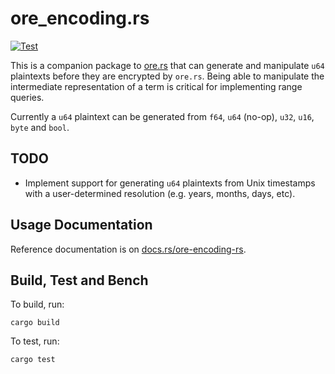 # ore_encoding.rs

[![Test](https://github.com/cipherstash/ore_encoding.rs/actions/workflows/test.yml/badge.svg)](https://github.com/cipherstash/ore_encoding.rs/actions/workflows/test.yml)

This is a companion package to [ore.rs](https://github.com/cipherstash/ore.rs) that can generate and manipulate `u64` plaintexts before they are encrypted by `ore.rs`. Being able to manipulate the intermediate representation of a term is critical for implementing range queries.

Currently a `u64` plaintext can be generated from `f64`, `u64` (no-op), `u32`, `u16`, `byte` and `bool`.

## TODO

- Implement support for generating `u64` plaintexts from Unix timestamps with a user-determined resolution (e.g. years, months, days, etc).

## Usage Documentation

Reference documentation is on [docs.rs/ore-encoding-rs](https://docs.rs/ore-encoding-rs).

## Build, Test and Bench

To build, run:

```
cargo build
```

To test, run:

```
cargo test
```
